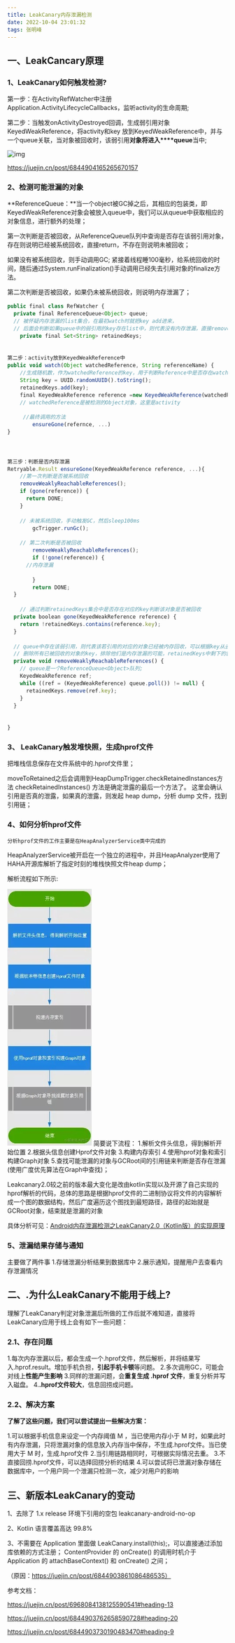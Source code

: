 ```yaml
---
title: LeakCanary内存泄漏检测
date: 2022-10-04 23:01:32
tags: 张明峰
---
```


## 一、LeakCancary原理

### 1、LeakCanary如何触发检测?

第一步：在ActivityRefWatcher中注册Application.ActivityLifecycleCallbacks，监听activity的生命周期;

第二步：当触发onActivityDestroyed回调，生成弱引用对象KeyedWeakReference，将activity和key 放到KeyedWeakReference中，并与一个queue关联，当对象被回收时，该弱引用**对象将进入****queue**当中;

<!-- more -->

![img](https://cdn.nlark.com/yuque/0/2021/png/1726014/1640272650832-f46ddbad-54e0-43fb-9c99-7b75ab4b7dfd.png)

https://juejin.cn/post/6844904165265670157

### 2、检测可能泄漏的对象

**ReferenceQueue：**当一个object被GC掉之后，其相应的包装类，即KeyedWeakReference对象会被放入queue中，我们可以从queue中获取相应的对象信息，进行额外的处理；



第一次判断是否被回收，从ReferenceQueue队列中查询是否存在该弱引用对象，存在则说明已经被系统回收，直接return，不存在则说明未被回收；

如果没有被系统回收，则手动调用GC; 紧接着线程睡100毫秒，给系统回收的时间，随后通过System.runFinalization()手动调用已经失去引用对象的finalize方法。

第二次判断是否被回收，如果仍未被系统回收，则说明内存泄漏了；



```javascript
public final class RefWatcher {
  private final ReferenceQueue<Object> queue;  
  // 被怀疑内存泄漏的list集合，在最初watch时就把key add进来，
  // 后面会判断如果queue中的弱引用的key存在list中，则代表没有内存泄漏，直接remove
	private final Set<String> retainedKeys;

 
第二步：activity放到KeyedWeakReference中
public void watch(Object watchedReference, String referenceName) {
    //生成随机数，作为watchedReference的key，用于判断Reference中是否存在watchedReference，存在则代表已被回收
    String key = UUID.randomUUID().toString(); 
    retainedKeys.add(key);
    final KeyedWeakReference reference =new KeyedWeakReference(watchedReference, key, referenceName, queue);
    // watchedReference是被检测的Object对象，这里是activity

     //最终调用的方法
		ensureGone(refernce, ...)
}

           
           
第三步：判断是否内存泄漏
Retryable.Result ensureGone(KeyedWeakReference reference, ...){
    //第一次判断是否被系统回收
    removeWeaklyReachableReferences();
    if (gone(reference)) {
      return DONE;
    }
    
    // 未被系统回收，手动触发GC，然后sleep100ms
		gcTrigger.runGc();
      
    // 第二次判断是否被回收
		removeWeaklyReachableReferences();
		if (!gone(reference)) {
      //内存泄漏
      
		}
		return DONE;
  }

	// 通过判断retainedKeys集合中是否存在对应的key判断该对象是否被回收
  private boolean gone(KeyedWeakReference reference) {
    return !retainedKeys.contains(reference.key);
  }

  // queue中存在该弱引用，则代表该若引用的对应的对象已经被内存回收，可以根据key从去remove
  // 删除所有已被回收的对象的key，排除他们是内存泄漏的可能，retainedKeys中剩下的就是有嫌疑的对应；
  private void removeWeaklyReachableReferences() {
    // queue是一个ReferenceQueue<Object>队列;
    KeyedWeakReference ref;
    while ((ref = (KeyedWeakReference) queue.poll()) != null) {
      retainedKeys.remove(ref.key);
    }
  }


}
```

### 3、 LeakCanary触发堆快照，生成hprof文件

把堆栈信息保存在文件系统中的.hprof文件里；



moveToRetained之后会调用到HeapDumpTrigger.checkRetainedInstances方法
checkRetainedInstances() 方法是确定泄露的最后一个方法了。
这里会确认引用是否真的泄露，如果真的泄露，则发起 heap dump，分析 dump 文件，找到引用链；



### 4、如何分析hprof文件

   	分析hprof文件的工作主要是在HeapAnalyzerService类中完成的

HeapAnalyzerService被开启在一个独立的进程中，并且HeapAnalyzer使用了HAHA开源库解析了指定时刻的堆栈快照文件heap dump；





解析流程如下所示:

![img](LeakCanary内存泄漏检测/流程.jpg)
简要说下流程：
1.解析文件头信息，得到解析开始位置
2.根据头信息创建Hprof文件对象
3.构建内存索引
4.使用hprof对象和索引构建Graph对象
5.查找可能泄漏的对象与GCRoot间的引用链来判断是否存在泄漏(使用广度优先算法在Graph中查找)；



Leakcanary2.0较之前的版本最大变化是改由kotlin实现以及开源了自己实现的hprof解析的代码，总体的思路是根据hprof文件的二进制协议将文件的内容解析成一个图的数据结构，然后广度遍历这个图找到最短路径，路径的起始就是GCRoot对象，结束就是泄漏的对象

具体分析可见：[Android内存泄漏检测之LeakCanary2.0（Kotlin版）的实现原理](https://link.juejin.cn?target=https%3A%2F%2Fzhuanlan.zhihu.com%2Fp%2F360944586)



### 5、泄漏结果存储与通知

主要做了两件事
1.存储泄漏分析结果到数据库中
2.展示通知，提醒用户去查看内存泄漏情况

## 二、.为什么LeakCanary不能用于线上?



理解了LeakCanary判定对象泄漏后所做的工作后就不难知道，直接将LeakCanary应用于线上会有如下一些问题：

### 2.1、存在问题

1.每次内存泄漏以后，都会生成一个.hprof文件，然后解析，并将结果写入.hprof.result。增加手机负担，**引起手机卡顿**等问题。
2.多次调用GC，可能会对线上**性能产生影响**
3.同样的泄漏问题，会**重复生成 .hprof 文件**，重复分析并写入磁盘。
4.**.hprof文件较大**，信息回捞成问题。



### 2.2、解决方案

**了解了这些问题，我们可以尝试提出一些解决方案：**

1.可以根据手机信息来设定一个内存阈值 M ，当已使用内存小于 M 时，如果此时有内存泄漏，只将泄漏对象的信息放入内存当中保存，不生成.hprof文件。当已使用大于 M 时，生成.hprof文件
2.当引用链路相同时，可根据实际情况去重。
3.不直接回捞.hprof文件，可以选择回捞分析的结果
4.可以尝试将已泄漏对象存储在数据库中，一个用户同一个泄漏只检测一次，减少对用户的影响



## 三、新版本LeakCanary的变动

1、去除了 1.x release 环境下引用的空包 leakcanary-android-no-op

2、Kotlin 语言覆盖高达 99.8%

3、不需要在 Application 里面做 LeakCanary.install(this);，可以直接通过添加库依赖的方式注册； ContentProvider 的 onCreate() 的调用时机介于 Application 的 attachBaseContext() 和 onCreate() 之间；

（原因：https://juejin.cn/post/6844903861086486535）



参考文档：

https://juejin.cn/post/6968084138125590541#heading-13

https://juejin.cn/post/6844903762658590728#heading-20

https://juejin.cn/post/6844903730190483470#heading-9
